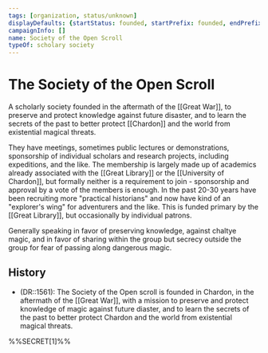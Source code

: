 ```yaml
---
tags: [organization, status/unknown]
displayDefaults: {startStatus: founded, startPrefix: founded, endPrefix: disbanded, endStatus: disbanded}
campaignInfo: []
name: Society of the Open Scroll
typeOf: scholary society
---
```

# The Society of the Open Scroll

A scholarly society founded in the aftermath of the [[Great War]], to preserve and protect knowledge against future disaster, and to learn the secrets of the past to better protect [[Chardon]] and the world from existential magical threats.

They have meetings, sometimes public lectures or demonstrations, sponsorship of individual scholars and research projects, including expeditions, and the like. The membership is largely made up of academics already associated with the [[Great Library]] or the [[University of Chardon]], but formally neither is a requirement to join - sponsorship and approval by a vote of the members is enough. In the past 20-30 years have been recruiting more "practical historians" and now have kind of an "explorer's wing" for adventurers and the like. This is funded primary by the [[Great Library]], but occasionally by individual patrons.

Generally speaking in favor of preserving knowledge, against chaltye magic, and in favor of sharing within the group but secrecy outside the group for fear of passing along dangerous magic.

## History

- (DR::1561): The Society of the Open scroll is founded in Chardon, in the aftermath of the [[Great War]], with a mission to preserve and protect knowledge of magic against future diaster, and to learn the secrets of the past to better protect Chardon and the world from existential magical threats. 

%%SECRET[1]%%